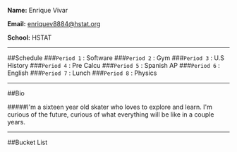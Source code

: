 **Name:** Enrique Vivar

**Email:** enriquev8884@hstat.org

**School:** HSTAT

---
##Schedule
###`Period 1`  : Software
###`Period 2`  : Gym
###`Period 3`  : U.S History
###`Period 4`  : Pre Calcu
###`Period 5`  : Spanish AP
###`Period 6`  : English
###`Period 7`  : Lunch
###`Period 8`  : Physics

---
##Bio

  #####I'm a sixteen year old skater who loves to explore and learn. I'm curious of the future,  curious of what everything will be like in a couple years.

---
##Bucket List


